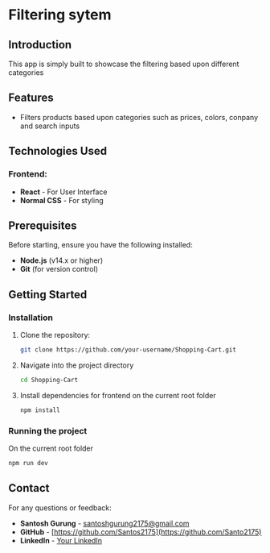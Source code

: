 # Filtering sytem

## Introduction
This app is simply built to showcase the filtering based upon different categories

## Features
- Filters products based upon categories such as prices, colors, conpany and search inputs

## Technologies Used
### Frontend:
- **React** - For User Interface
- **Normal CSS** - For styling

## Prerequisites

Before starting, ensure you have the following installed:
- **Node.js** (v14.x or higher)
- **Git** (for version control)

## Getting Started
### Installation
1. Clone the repository:
   ```bash
   git clone https://github.com/your-username/Shopping-Cart.git

2. Navigate into the project directory
   ```bash
   cd Shopping-Cart

3. Install dependencies for frontend
   on the current root folder
   ```bash
   npm install

### Running the project
On the current root folder
```bash
npm run dev
```

## Contact

For any questions or feedback:
- **Santosh Gurung** - [santoshgurung2175@gmail.com](mailto:santoshgurung2175@gmail.com)
- **GitHub** - [https://github.com/Santos2175](https://github.com/Santo2175)
- **LinkedIn** - [Your LinkedIn](https://linkedin.com/in/santosh-gurung2175)
 
